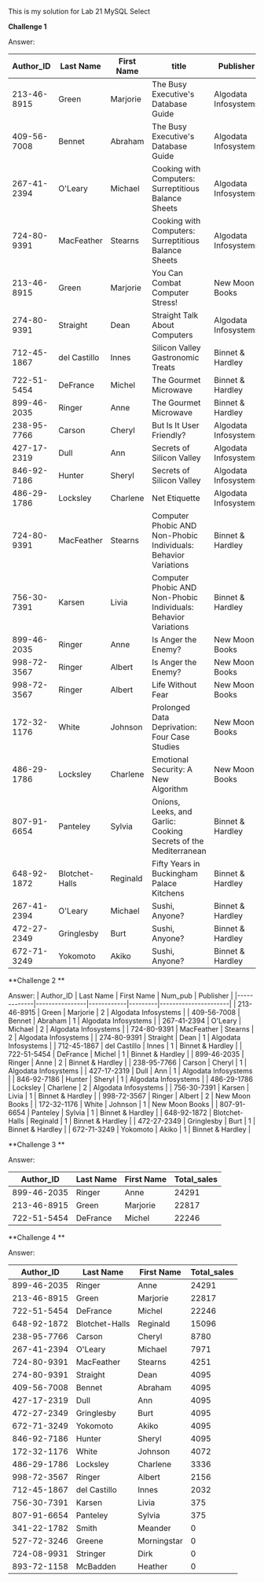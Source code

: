 This is my solution for Lab 21 MySQL Select
  
   
    
**Challenge 1**
  
  Answer:
  
| Author_ID   | Last Name      | First Name | title                                                           | Publisher            |
|-------------|----------------|------------|-----------------------------------------------------------------|----------------------|
| 213-46-8915 | Green          | Marjorie   | The Busy Executive's Database Guide                             | Algodata Infosystems |
| 409-56-7008 | Bennet         | Abraham    | The Busy Executive's Database Guide                             | Algodata Infosystems |
| 267-41-2394 | O'Leary        | Michael    | Cooking with Computers: Surreptitious Balance Sheets            | Algodata Infosystems |
| 724-80-9391 | MacFeather     | Stearns    | Cooking with Computers: Surreptitious Balance Sheets            | Algodata Infosystems |
| 213-46-8915 | Green          | Marjorie   | You Can Combat Computer Stress!                                 | New Moon Books       |
| 274-80-9391 | Straight       | Dean       | Straight Talk About Computers                                   | Algodata Infosystems |
| 712-45-1867 | del Castillo   | Innes      | Silicon Valley Gastronomic Treats                               | Binnet & Hardley     |
| 722-51-5454 | DeFrance       | Michel     | The Gourmet Microwave                                           | Binnet & Hardley     |
| 899-46-2035 | Ringer         | Anne       | The Gourmet Microwave                                           | Binnet & Hardley     |
| 238-95-7766 | Carson         | Cheryl     | But Is It User Friendly?                                        | Algodata Infosystems |
| 427-17-2319 | Dull           | Ann        | Secrets of Silicon Valley                                       | Algodata Infosystems |
| 846-92-7186 | Hunter         | Sheryl     | Secrets of Silicon Valley                                       | Algodata Infosystems |
| 486-29-1786 | Locksley       | Charlene   | Net Etiquette                                                   | Algodata Infosystems |
| 724-80-9391 | MacFeather     | Stearns    | Computer Phobic AND Non-Phobic Individuals: Behavior Variations | Binnet & Hardley     |
| 756-30-7391 | Karsen         | Livia      | Computer Phobic AND Non-Phobic Individuals: Behavior Variations | Binnet & Hardley     |
| 899-46-2035 | Ringer         | Anne       | Is Anger the Enemy?                                             | New Moon Books       |
| 998-72-3567 | Ringer         | Albert     | Is Anger the Enemy?                                             | New Moon Books       |
| 998-72-3567 | Ringer         | Albert     | Life Without Fear                                               | New Moon Books       |
| 172-32-1176 | White          | Johnson    | Prolonged Data Deprivation: Four Case Studies                   | New Moon Books       |
| 486-29-1786 | Locksley       | Charlene   | Emotional Security: A New Algorithm                             | New Moon Books       |
| 807-91-6654 | Panteley       | Sylvia     | Onions, Leeks, and Garlic: Cooking Secrets of the Mediterranean | Binnet & Hardley     |
| 648-92-1872 | Blotchet-Halls | Reginald   | Fifty Years in Buckingham Palace Kitchens                       | Binnet & Hardley     |
| 267-41-2394 | O'Leary        | Michael    | Sushi, Anyone?                                                  | Binnet & Hardley     |
| 472-27-2349 | Gringlesby     | Burt       | Sushi, Anyone?                                                  | Binnet & Hardley     |
| 672-71-3249 | Yokomoto       | Akiko      | Sushi, Anyone?                                                  | Binnet & Hardley     |

  
      
**Challenge 2 **
  
  Answer:
 | Author_ID   | Last Name      | First Name | Num_pub | Publisher            |
|-------------|----------------|------------|---------|----------------------|
| 213-46-8915 | Green          | Marjorie   | 2       | Algodata Infosystems |
| 409-56-7008 | Bennet         | Abraham    | 1       | Algodata Infosystems |
| 267-41-2394 | O'Leary        | Michael    | 2       | Algodata Infosystems |
| 724-80-9391 | MacFeather     | Stearns    | 2       | Algodata Infosystems |
| 274-80-9391 | Straight       | Dean       | 1       | Algodata Infosystems |
| 712-45-1867 | del Castillo   | Innes      | 1       | Binnet & Hardley     |
| 722-51-5454 | DeFrance       | Michel     | 1       | Binnet & Hardley     |
| 899-46-2035 | Ringer         | Anne       | 2       | Binnet & Hardley     |
| 238-95-7766 | Carson         | Cheryl     | 1       | Algodata Infosystems |
| 427-17-2319 | Dull           | Ann        | 1       | Algodata Infosystems |
| 846-92-7186 | Hunter         | Sheryl     | 1       | Algodata Infosystems |
| 486-29-1786 | Locksley       | Charlene   | 2       | Algodata Infosystems |
| 756-30-7391 | Karsen         | Livia      | 1       | Binnet & Hardley     |
| 998-72-3567 | Ringer         | Albert     | 2       | New Moon Books       |
| 172-32-1176 | White          | Johnson    | 1       | New Moon Books       |
| 807-91-6654 | Panteley       | Sylvia     | 1       | Binnet & Hardley     |
| 648-92-1872 | Blotchet-Halls | Reginald   | 1       | Binnet & Hardley     |
| 472-27-2349 | Gringlesby     | Burt       | 1       | Binnet & Hardley     |
| 672-71-3249 | Yokomoto       | Akiko      | 1       | Binnet & Hardley     | 
   
   
    
**Challenge 3 **
  
  Answer:
  
| Author_ID   | Last Name | First Name | Total_sales |
|-------------|-----------|------------|-------------|
| 899-46-2035 | Ringer    | Anne       | 24291       |
| 213-46-8915 | Green     | Marjorie   | 22817       |
| 722-51-5454 | DeFrance  | Michel     | 22246       |
  
    
**Challenge 4 **
  
  Answer:
  
| Author_ID   | Last Name      | First Name  | Total_sales |
|-------------|----------------|-------------|-------------|
| 899-46-2035 | Ringer         | Anne        | 24291       |
| 213-46-8915 | Green          | Marjorie    | 22817       |
| 722-51-5454 | DeFrance       | Michel      | 22246       |
| 648-92-1872 | Blotchet-Halls | Reginald    | 15096       |
| 238-95-7766 | Carson         | Cheryl      | 8780        |
| 267-41-2394 | O'Leary        | Michael     | 7971        |
| 724-80-9391 | MacFeather     | Stearns     | 4251        |
| 274-80-9391 | Straight       | Dean        | 4095        |
| 409-56-7008 | Bennet         | Abraham     | 4095        |
| 427-17-2319 | Dull           | Ann         | 4095        |
| 472-27-2349 | Gringlesby     | Burt        | 4095        |
| 672-71-3249 | Yokomoto       | Akiko       | 4095        |
| 846-92-7186 | Hunter         | Sheryl      | 4095        |
| 172-32-1176 | White          | Johnson     | 4072        |
| 486-29-1786 | Locksley       | Charlene    | 3336        |
| 998-72-3567 | Ringer         | Albert      | 2156        |
| 712-45-1867 | del Castillo   | Innes       | 2032        |
| 756-30-7391 | Karsen         | Livia       | 375         |
| 807-91-6654 | Panteley       | Sylvia      | 375         |
| 341-22-1782 | Smith          | Meander     | 0           |
| 527-72-3246 | Greene         | Morningstar | 0           |
| 724-08-9931 | Stringer       | Dirk        | 0           |
| 893-72-1158 | McBadden       | Heather     | 0           |

